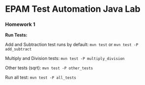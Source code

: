 # EPAM Test Automation Java Lab

### Homework 1
**Run Tests:**

Add and Subtraction test runs by default:
`mvn test`    or `mvn test -P add_subtract`

Multiply and Division tests:
`mvn test -P multiply_division`

Other tests (sqrt):
`mvn test -P other_tests`

Run all test:
`mvn test -P all_tests`

